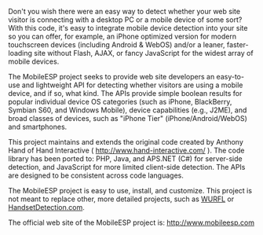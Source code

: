 Don't you wish there were an easy way to detect whether your web site visitor is connecting with a desktop PC or a mobile device of some sort? With this code, it's easy to integrate mobile device detection into your site so you can offer, for example, an iPhone optimized version for modern touchscreen devices (including Android & WebOS) and/or a leaner, faster-loading site without Flash, AJAX, or fancy JavaScript for the widest array of mobile devices.

The MobileESP project seeks to provide web site developers an easy-to-use and lightweight API for detecting whether visitors are using a mobile device, and if so, what kind. The APIs provide simple boolean results for popular individual device OS categories (such as iPhone, BlackBerry, Symbian S60, and Windows Mobile), device capabilities (e.g., J2ME), and broad classes of devices, such as "iPhone Tier" (iPhone/Android/WebOS) and smartphones.

This project maintains and extends the original code created by Anthony Hand of Hand Interactive ( http://www.hand-interactive.com/ ). The code library has been ported to: PHP, Java, and APS.NET (C#) for server-side detection, and JavaScript for more limited client-side detection. The APIs are designed to be consistent across code languages.

The MobileESP project is easy to use, install, and customize. This project is not meant to replace other, more detailed projects, such as [WURFL](http://wurfl.sourceforge.net/) or [HandsetDetection.com](http://www.HandsetDetection.com).

The official web site of the MobileESP project is:  http://www.mobileesp.com